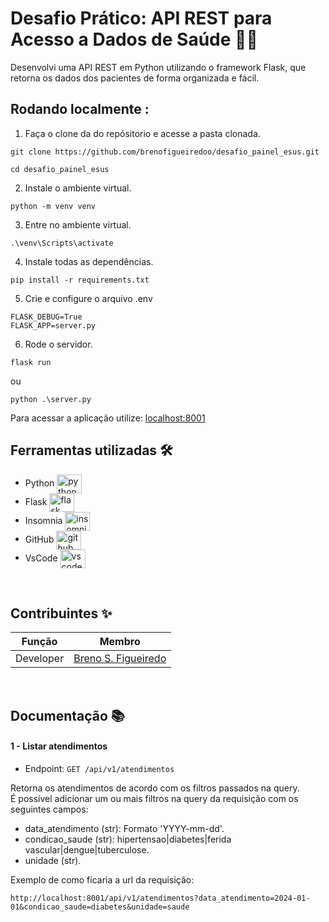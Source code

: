 # Desafio Prático: API REST para Acesso a Dados de Saúde 👨‍⚕️

Desenvolvi uma API REST em Python utilizando o framework Flask, que retorna os dados dos pacientes de forma organizada e fácil.

## Rodando localmente :

1. Faça o clone da do repósitorio e acesse a pasta clonada.

```shell
git clone https://github.com/brenofigueiredoo/desafio_painel_esus.git

cd desafio_painel_esus
```

2. Instale o ambiente virtual.

```
python -m venv venv
```

3. Entre no ambiente virtual.

```
.\venv\Scripts\activate
```

4. Instale todas as dependências.

```
pip install -r requirements.txt
```

5. Crie e configure o arquivo .env

```
FLASK_DEBUG=True
FLASK_APP=server.py
```

6. Rode o servidor.

```
flask run
```

ou

```
python .\server.py
```

Para acessar a aplicação utilize: [localhost:8001](http://localhost:8001)
&nbsp;

## Ferramentas utilizadas 🛠

- Python <img align="center" alt="python" height="30" width="40" src="https://cdn.jsdelivr.net/gh/devicons/devicon/icons/python/python-original.svg">
- Flask <img align="center" alt="flask" height="30" width="40" src="https://cdn.jsdelivr.net/gh/devicons/devicon/icons/flask/flask-original-wordmark.svg">
- Insomnia <img align="center" alt="insomnia" height="30" width="40" src="https://www.svgrepo.com/show/353904/insomnia.svg">
- GitHub <img align="center" alt="github" height="30" width="40" src="https://cdn.jsdelivr.net/gh/devicons/devicon/icons/github/github-original.svg">
- VsCode <img align="center" alt="vscode" height="30" width="40" src="https://cdn.jsdelivr.net/gh/devicons/devicon/icons/vscode/vscode-original.svg">

&nbsp;

## Contribuintes ✨

| Função    | Membro                                                               |
| --------- | -------------------------------------------------------------------- |
| Developer | [Breno S. Figueiredo](https://www.linkedin.com/in/brenosfigueiredo/) |

&nbsp;

## Documentação 📚

#### 1 - Listar atendimentos

- Endpoint: `GET /api/v1/atendimentos`

Retorna os atendimentos de acordo com os filtros passados na query.
<br>
É possível adicionar um ou mais filtros na query da requisição com os seguintes campos:

- data_atendimento (str): Formato 'YYYY-mm-dd'.
- condicao_saude (str): hipertensao|diabetes|ferida vascular|dengue|tuberculose.
- unidade (str).

Exemplo de como ficaria a url da requisição:

```
http://localhost:8001/api/v1/atendimentos?data_atendimento=2024-01-01&condicao_saude=diabetes&unidade=saude
```
